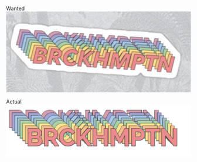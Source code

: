 Wanted
!["it's a text thing"](https://github.com/adamjc/rainbow-cake/blob/master/wanted.png)

Actual
!["it's a text thing"](https://github.com/adamjc/rainbow-cake/blob/master/actual.png)
